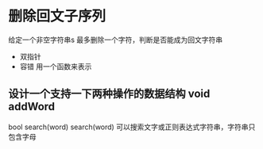 # 删除回文子序列

给定一个非空字符串s 最多删除一个字符，判断是否能成为回文字符串

- 双指针
- 容错 用一个函数来表示

## 设计一个支持一下两种操作的数据结构 void addWord

bool search(word)  search(word) 可以搜索文字或正则表达式字符串，字符串只包含字母
